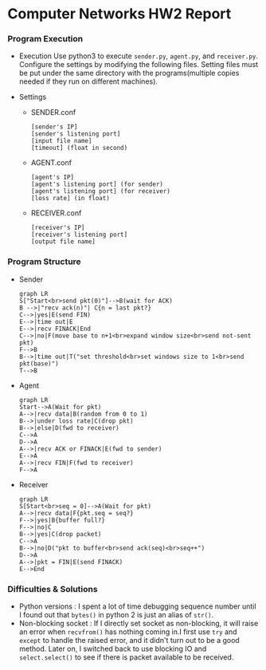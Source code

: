 # Computer Networks HW2 Report

### Program Execution

* Execution
  Use python3 to execute `sender.py`, `agent.py`, and `receiver.py`.
  Configure the settings by modifying the following files. Setting files must be put under the same directory with the programs(multiple copies needed if they run on different machines).


* Settings

  * SENDER.conf

    ```
    [sender's IP]
    [sender's listening port]
    [input file name]
    [timeout] (float in second)
    ```

  * AGENT.conf

    ```
    [agent's IP]
    [agent's listening port] (for sender)
    [agent's listening port] (for receiver)
    [loss rate] (in float)
    ```

  * RECEIVER.conf

    ```
    [receiver's IP]
    [receiver's listening port]
    [output file name]
    ```

### Program Structure

* Sender

  ```mermaid
  graph LR
  S["Start<br>send pkt(0)"]-->B(wait for ACK)
  B -->|"recv ack(n)"| C{n = last pkt?}
  C-->|yes|E(send FIN)
  E-->|time out|E
  E-->|recv FINACK|End
  C-->|no|F(move base to n+1<br>expand window size<br>send not-sent pkt)
  F-->B
  B-->|time out|T("set threshold<br>set windows size to 1<br>send pkt(base)")
  T-->B
  ```

* Agent

  ```mermaid
  graph LR
  Start-->A(Wait for pkt)
  A-->|recv data|B(random from 0 to 1)
  B-->|under loss rate|C(drop pkt)
  B-->|else|D(fwd to receiver)
  C-->A
  D-->A
  A-->|recv ACK or FINACK|E(fwd to sender)
  E-->A
  A-->|recv FIN|F(fwd to receiver)
  F-->A
  ```

* Receiver

  ```mermaid
  graph LR
  S[Start<br>seq = 0]-->A(Wait for pkt)
  A-->|recv data|F{pkt.seq = seq?}
  F-->|yes|B{buffer full?}
  F-->|no|C
  B-->|yes|C(drop packet)
  C-->A
  B-->|no|D("pkt to buffer<br>send ack(seq)<br>seq++")
  D-->A
  A-->|pkt = FIN|E(send FINACK)
  E-->End
  ```


### Difficulties & Solutions

* Python versions :
  I spent a lot of time debugging sequence number until I found out that `bytes()` in python 2 is just an alias of `str()`.
* Non-blocking socket :
  If I directly set socket as non-blocking, it will raise an error when `recvfrom()` has nothing coming in.I first use `try` and `except` to handle the raised error, and it didn't turn out to be a good method. Later on, I switched back to use blocking IO and `select.select()` to see if there is packet available to be received.